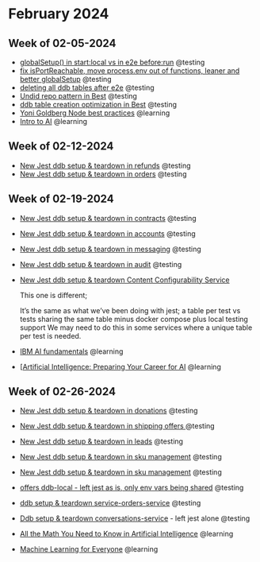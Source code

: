 # February 2024

## Week of 02-05-2024

* [globalSetup() in start:local vs in e2e before:run](https://github.com/helloextend/backend-service-template/pull/956) @testing
* [fix isPortReachable, move process.env out of functions, leaner and better globalSetup](https://github.com/helloextend/backend-service-template/pull/957) @testing
* [deleting all ddb tables after e2e](https://github.com/helloextend/backend-service-template/pull/959) @testing
* [Undid repo pattern in Best](https://github.com/helloextend/backend-service-template/pull/964) @testing
* [ddb table creation optimization in Best](https://github.com/helloextend/backend-service-template/pull/967) @testing
* [Yoni Goldberg Node best practices](https://github.com/goldbergyoni/nodebestpractices) @learning
* [Intro to AI](https://ole03.yourlearning.ibm.com/mod/scorm/player.php?a=661¤torg=articulate_rise&scoid=2831&display=popup&mode=normal&lang=en) @learning

## Week of 02-12-2024

* [New Jest ddb setup & teardown in refunds](https://github.com/helloextend/refunds-service/pull/492) @testing
* [New Jest ddb setup & teardown in orders](https://github.com/helloextend/orders-service/pull/774) @testing

## Week of 02-19-2024

* [New Jest ddb setup & teardown in contracts](https://github.com/helloextend/contracts-service/pull/623) @testing
* [New Jest ddb setup & teardown in accounts](https://github.com/helloextend/accounts-service/pull/560) @testing
* [New Jest ddb setup & teardown in messaging](https://github.com/helloextend/messaging-service/pull/407) @testing
* [New Jest ddb setup & teardown in audit](https://github.com/helloextend/audit-service/pull/331) @testing
* [New Jest ddb setup & teardown Content Configurability Service](https://github.com/helloextend/content-configurability-service/pull/384)

  This one is different;

  It’s the same as what we’ve been doing with jest; a table per test vs tests sharing the same table
  minus docker compose
  plus local testing support
  We may need to do this in some services where a unique table per test is needed.
* [IBM AI fundamentals](https://skills.yourlearning.ibm.com/activity/PLAN-7913EE1DB030) @learning
* [[Artificial Intelligence: Preparing Your Career for AI](https://www.udemy.com/course/artificial-intelligence-preparing-your-career-for-ai/) @learning

## Week of 02-26-2024

* [New Jest ddb setup & teardown in donations](https://github.com/helloextend/donations-service/pull/263) @testing

* [New Jest ddb setup & teardown in shipping offers ](https://github.com/helloextend/shipping-offers-service/pull/387)@testing

* [New Jest ddb setup & teardown in leads](https://github.com/helloextend/contract-leads-service/pull/236) @testing

* [New Jest ddb setup & teardown in sku management](https://github.com/helloextend/sku-management/pull/202) @testing

* [New Jest ddb setup & teardown in sku management](https://github.com/helloextend/taxonomy-service/pull/214) @testing

* [offers ddb-local - left jest as is, only env vars being shared](https://github.com/helloextend/offers-service/pull/389) @testing

* [ddb setup & teardown service-orders-service](https://github.com/helloextend/service-orders-service/pull/748) @testing

* [Ddb setup & teardown conversations-service](https://github.com/helloextend/conversations-service/pull/783) - left jest alone @testing

* [All the Math You Need to Know in Artificial Intelligence](https://www.freecodecamp.org/news/all-the-math-you-need-in-artificial-intelligence/) @learning

* [Machine Learning for Everyone](https://www.datacamp.com/courses/machine-learning-for-everyone) @learning

  


